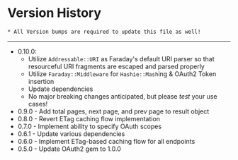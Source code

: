 Version History
====
    * All Version bumps are required to update this file as well!
----

* 0.10.0:
  * Utilize `Addressable::URI` as Faraday's default URI parser so that resourceful URI fragments are escaped and parsed properly
  * Utilize `Faraday::Middleware` for `Hashie::Mash`ing & OAuth2 Token insertion
  * Update dependencies
  * No major breaking changes anticipated, but please *test* your use cases!
* 0.9.0 - Add total pages, next page, and prev page to result object
* 0.8.0 - Revert ETag caching flow implementation
* 0.7.0 - Implement ability to specify OAuth scopes
* 0.6.1 - Update various dependencies
* 0.6.0 - Implement ETag-based caching flow for all endpoints
* 0.5.0 - Update OAuth2 gem to 1.0.0
